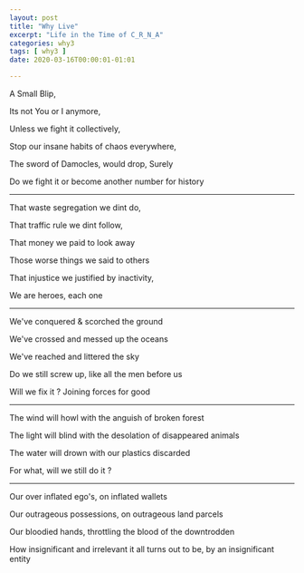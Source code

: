 ```yaml
---
layout: post
title: "Why Live"
excerpt: "Life in the Time of C_R_N_A"
categories: why3
tags: [ why3 ]
date: 2020-03-16T00:00:01-01:01

---
```


A Small Blip,

Its not You or I anymore,

Unless we fight it collectively,

Stop our insane habits of chaos everywhere,

The sword of Damocles, would drop, Surely

Do we fight it or become another number for history

---

That waste segregation we dint do,

That traffic rule we dint follow,

That money we paid to look away

Those worse things we said to others

That injustice we justified by inactivity,

We are heroes, each one

---

We've conquered & scorched the ground

We've crossed and messed up the oceans

We've reached and littered the sky

Do we still screw up, like all the men before us

Will we fix it ? Joining forces for good

---

The wind will howl with the anguish of broken forest

The light will blind with the desolation of disappeared animals

The water will drown with our plastics discarded

For what,  will we still do it ?

---

Our over inflated ego's, on inflated wallets

Our outrageous possessions, on outrageous land parcels

Our bloodied hands, throttling the blood of the downtrodden

How insignificant and irrelevant it all turns out to be, by an insignificant entity
